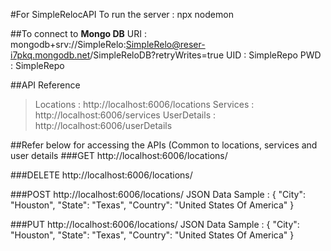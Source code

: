 
#For SimpleRelocAPI
To run the server : npx nodemon

##To connect to **Mongo DB**
URI : mongodb+srv://SimpleRelo:SimpleRelo@reser-i7pkq.mongodb.net/SimpleReloDB?retryWrites=true
UID : SimpleRepo
PWD : SimpleRepo

##API Reference
>Locations   :   http://localhost:6006/locations
>Services    :   http://localhost:6006/services
>UserDetails :   http://localhost:6006/userDetails

##Refer below for accessing the APIs (Common to locations, services and user details
###GET
http://localhost:6006/locations/

###DELETE
http://localhost:6006/locations/<IDS>


###POST
http://localhost:6006/locations/
JSON Data Sample : 
	{ 
		"City": "Houston",
        "State": "Texas",
        "Country": "United States Of America"
	}
	
###PUT
http://localhost:6006/locations/<ID>
JSON Data Sample : 
	{ 
		"City": "Houston",
        "State": "Texas",
        "Country": "United States Of America"
	}

